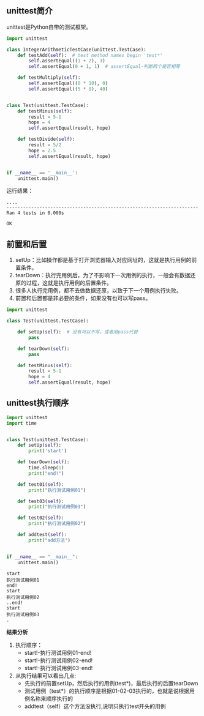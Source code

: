## unittest简介
unittest是Python自带的测试框架。
```python
import unittest

class IntegerArithmeticTestCase(unittest.TestCase):
    def testAdd(self):  # test method names begin 'test*'
        self.assertEqual((1 + 2), 3)
        self.assertEqual(0 + 1, 1)  # assertEqual-判断两个是否相等

    def testMultiply(self):
        self.assertEqual((0 * 10), 0)
        self.assertEqual((5 * 8), 40)


class Test(unittest.TestCase):
    def testMinus(self):
        result = 5-1
        hope = 4
        self.assertEqual(result, hope)

    def testDivide(self):
        result = 5/2
        hope = 2.5
        self.assertEqual(result, hope)


if __name__ == '__main__':
    unittest.main()
```
运行结果：
```
....
----------------------------------------------------------------------
Ran 4 tests in 0.000s

OK
```

## 前置和后置
1. setUp：比如操作都是基于打开浏览器输入对应网址的，这就是执行用例的前置条件。
2. tearDown：执行完用例后，为了不影响下一次用例的执行，一般会有数据还原的过程，这就是执行用例的后置条件。
3. 很多人执行完用例，都不去做数据还原，以致于下一个用例执行失败。
4. 前置和后置都是非必要的条件，如果没有也可以写pass。

```python
import unittest

class Test(unittest.TestCase):

    def setUp(self):  # 没有可以不写，或者用pass代替
        pass

    def tearDown(self):
        pass

    def testMinus(self):
        result = 5-1
        hope = 4
        self.assertEqual(result, hope)
```

## unittest执行顺序
```python
import unittest
import time


class Test(unittest.TestCase):
    def setUp(self):
        print('start')

    def tearDown(self):
        time.sleep(1)
        print("end!")

    def test01(self):
        print("执行测试用例01")

    def test03(self):
        print("执行测试用例03")

    def test02(self):
        print("执行测试用例02")

    def addtest(self):
        print("add方法")


if __name__ == "__main__":
    unittest.main()
```
```执行结果
start
执行测试用例01
end!
start
执行测试用例02
..end!
start
执行测试用例03
.
```
**结果分析**
1. 执行顺序：
   - start!-执行测试用例01-end!
   - start!-执行测试用例02-end!
   - start!-执行测试用例03-end!
2. 从执行结果可以看出几点:
   - 先执行的前置setUp，然后执行的用例(test*)，最后执行的后置tearDown
   - 测试用例（test*）的执行顺序是根据01-02-03执行的，也就是说根据用例名称来顺序执行的
   - addtest（self）这个方法没执行,说明只执行test开头的用例

